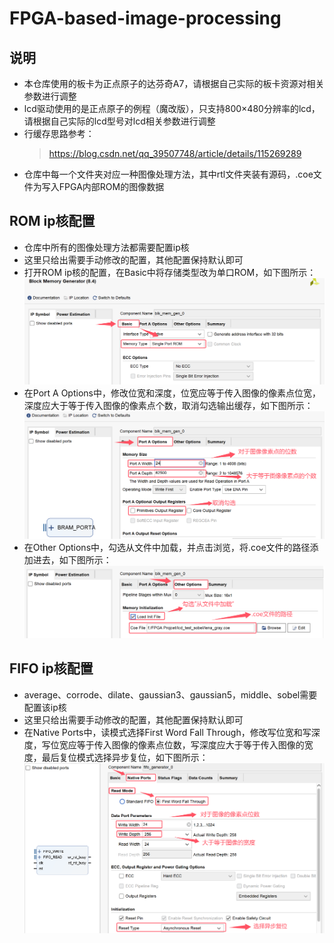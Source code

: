 # FPGA-based-image-processing

## 说明
* 本仓库使用的板卡为正点原子的达芬奇A7，请根据自己实际的板卡资源对相关参数进行调整
* lcd驱动使用的是正点原子的例程（魔改版），只支持800×480分辨率的lcd，请根据自己实际的lcd型号对lcd相关参数进行调整
* 行缓存思路参考：
  >https://blog.csdn.net/qq_39507748/article/details/115269289
* 仓库中每一个文件夹对应一种图像处理方法，其中rtl文件夹装有源码，.coe文件为写入FPGA内部ROM的图像数据

## ROM ip核配置
*  仓库中所有的图像处理方法都需要配置ip核
*  这里只给出需要手动修改的配置，其他配置保持默认即可
*  打开ROM ip核的配置，在Basic中将存储类型改为单口ROM，如下图所示：
  ![](https://github.com/nmdbxqmz/FPGA-based-image-processing/blob/main/images/rom_basic.png)
*  在Port A Options中，修改位宽和深度，位宽应等于传入图像的像素点位宽，深度应大于等于传入图像的像素点个数，取消勾选输出缓存，如下图所示：
  ![](https://github.com/nmdbxqmz/FPGA-based-image-processing/blob/main/images/rom_port.png)
*  在Other Options中，勾选从文件中加载，并点击浏览，将.coe文件的路径添加进去，如下图所示：
  ![](https://github.com/nmdbxqmz/FPGA-based-image-processing/blob/main/images/rom_other.png)

## FIFO ip核配置
* average、corrode、dilate、gaussian3、gaussian5，middle、sobel需要配置该ip核
* 这里只给出需要手动修改的配置，其他配置保持默认即可
* 在Native Ports中，读模式选择First Word Fall Through，修改写位宽和写深度，写位宽应等于传入图像的像素点位数，写深度应大于等于传入图像的宽度，最后复位模式选择异步复位，如下图所示：
  ![](https://github.com/nmdbxqmz/FPGA-based-image-processing/blob/main/images/fifo_native.png)
  
